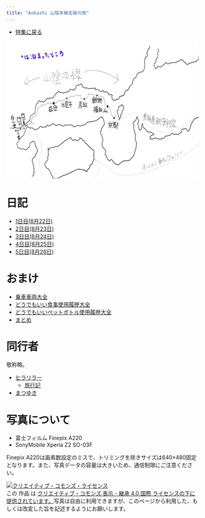 ```yaml
---
title: "Aokashi 山陰本線走破の旅"
---
```


- [特集に戻る](../)

<img src="/images/sanninn_trip/map.png" alt="山陰本線走破の旅" width="640" height="360">

# 日記

- [1日目(8月22日)](first.html)
- [2日目(8月23日)](second.html)
- [3日目(8月24日)](third.html)
- [4日目(8月25日)](fouth.html)
- [5日目(8月26日)](fifth.html)

# おまけ

- [乗車車両大全](trains.html)
- [どうでもいい食事使用履歴大全](foods.html)
- [どうでもいいペットボトル使用履歴大全](drinks.html)
- [まとめ](summary.html)

# 同行者

敬称略。

- [ヒラリラー](http://hirarira.net)
  - [旅行記](http://hirarira.net/trip/2016SaninTrip/)
- [まつゆき](http://rmn-web.net)

# 写真について

- 富士フィルム Finepix A220
- SonyMobile Xperia Z2 SO-03F

Finepix A220は画素数設定のミスで、トリミングを除きサイズは640×480固定となります。また、写真データの容量は大きいため、通信制限にご注意ください。

<a rel="license" href="http://creativecommons.org/licenses/by-sa/4.0/"><img alt="クリエイティブ・コモンズ・ライセンス" style="border-width:0" src="https://i.creativecommons.org/l/by-sa/4.0/88x31.png" /></a><br />この 作品 は <a rel="license" href="http://creativecommons.org/licenses/by-sa/4.0/">クリエイティブ・コモンズ 表示 - 継承 4.0 国際 ライセンスの下に提供されています。</a>写真は自由に利用できますが、このページから利用した、もしくは改変した旨を記述するようにお願いします。